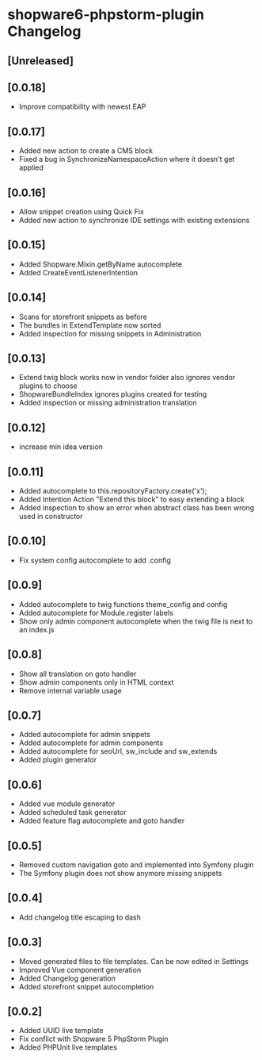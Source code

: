 <!-- Keep a Changelog guide -> https://keepachangelog.com -->

# shopware6-phpstorm-plugin Changelog

## [Unreleased]

## [0.0.18]
- Improve compatibility with newest EAP

## [0.0.17]
- Added new action to create a CMS block
- Fixed a bug in SynchronizeNamespaceAction where it doesn't get applied

## [0.0.16]
- Allow snippet creation using Quick Fix
- Added new action to synchronize IDE settings with existing extensions

## [0.0.15]
- Added Shopware.Mixin.getByName autocomplete
- Added CreateEventListenerIntention

## [0.0.14]
- Scans for storefront snippets as before
- The bundles in ExtendTemplate now sorted
- Added inspection for missing snippets in Administration

## [0.0.13]
- Extend twig block works now in vendor folder also ignores vendor plugins to choose
- ShopwareBundleIndex ignores plugins created for testing
- Added inspection or missing administration translation

## [0.0.12]
- increase min idea version

## [0.0.11]
- Added autocomplete to this.repositoryFactory.create('x');
- Added Intention Action "Extend this block" to easy extending a block
- Added inspection to show an error when abstract class has been wrong used in constructor

## [0.0.10]
- Fix system config autocomplete to add .config

## [0.0.9]
- Added autocomplete to twig functions theme_config and config
- Added autocomplete for Module.register labels
- Show only admin component autocomplete when the twig file is next to an index.js

## [0.0.8]
- Show all translation on goto handler
- Show admin components only in HTML context
- Remove internal variable usage

## [0.0.7]
- Added autocomplete for admin snippets
- Added autocomplete for admin components
- Added autocomplete for seoUrl, sw_include and sw_extends
- Added plugin generator

## [0.0.6]
- Added vue module generator
- Added scheduled task generator
- Added feature flag autocomplete and goto handler

## [0.0.5]
- Removed custom navigation goto and implemented into Symfony plugin
- The Symfony plugin does not show anymore missing snippets

## [0.0.4]
- Add changelog title escaping to dash

## [0.0.3]
- Moved generated files to file templates. Can be now edited in Settings
- Improved Vue component generation
- Added Changelog generation
- Added storefront snippet autocompletion

## [0.0.2]
- Added UUID live template
- Fix conflict with Shopware 5 PhpStorm Plugin
- Added PHPUnit live templates